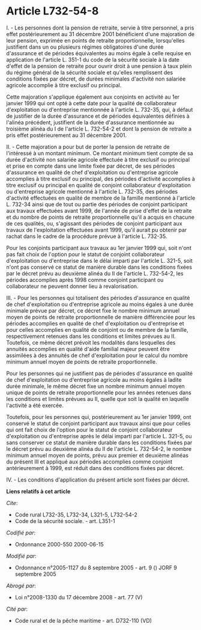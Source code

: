 # Article L732-54-8

I. - Les personnes dont la pension de retraite, servie à titre personnel, a pris effet postérieurement au 31 décembre 2001
bénéficient d'une majoration de leur pension, exprimée en points de retraite proportionnelle, lorsqu'elles justifient dans un
ou plusieurs régimes obligatoires d'une durée d'assurance et de périodes équivalentes au moins égale à celle requise en
application de l'article L. 351-1 du code de la sécurité sociale à la date d'effet de la pension de retraite pour ouvrir
droit à une pension à taux plein du régime général de la sécurité sociale et qu'elles remplissent des conditions fixées par
décret, de durées minimales d'activité non salariée agricole accomplie à titre exclusif ou principal.

Cette majoration s'applique également aux conjoints en activité au 1er janvier 1999 qui ont opté à cette date pour la qualité
de collaborateur d'exploitation ou d'entreprise mentionnée à l'article L. 732-35, qui, à défaut de justifier de la durée
d'assurance et de périodes équivalentes définies à l'alinéa précédent, justifient de la durée d'assurance mentionnée au
troisième alinéa du I de l'article L. 732-54-2 et dont la pension de retraite a pris effet postérieurement au 31 décembre
2001.

II. - Cette majoration a pour but de porter la pension de retraite de l'intéressé à un montant minimum. Ce montant minimum
tient compte de sa durée d'activité non salariée agricole effectuée à titre exclusif ou principal et prise en compte dans une
limite fixée par décret, de ses périodes d'assurance en qualité de chef d'exploitation ou d'entreprise agricole accomplies à
titre exclusif ou principal, des périodes d'activité accomplies à titre exclusif ou principal en qualité de conjoint
collaborateur d'exploitation ou d'entreprise agricole mentionné à l'article L. 732-35, des périodes d'activité effectuées en
qualité de membre de la famille mentionné à l'article L. 732-34 ainsi que de tout ou partie des périodes de conjoint
participant aux travaux effectuées avant 1999, de l'année de prise d'effet de la retraite et du nombre de points de retraite
proportionnelle qu'il a acquis en chacune de ces qualités, ou, s'agissant des périodes de conjoint participant aux travaux de
l'exploitation effectuées avant 1999, qu'il aurait pu obtenir par rachat dans le cadre de la procédure prévue à l'article L.
732-35.

Pour les conjoints participant aux travaux au 1er janvier 1999 qui, soit n'ont pas fait choix de l'option pour le statut de
conjoint collaborateur d'exploitation ou d'entreprise dans le délai imparti par l'article L. 321-5, soit n'ont pas conservé
ce statut de manière durable dans les conditions fixées par le décret prévu au deuxième alinéa du II de l'article L.
732-54-2, les périodes accomplies après 1998 comme conjoint participant ou collaborateur ne peuvent donner lieu à
revalorisation.

III. - Pour les personnes qui totalisent des périodes d'assurance en qualité de chef d'exploitation ou d'entreprise agricole
au moins égales à une durée minimale prévue par décret, ce décret fixe le nombre minimum annuel moyen de points de retraite
proportionnelle de manière différenciée pour les périodes accomplies en qualité de chef d'exploitation ou d'entreprise et
pour celles accomplies en qualité de conjoint ou de membre de la famille, respectivement retenues dans les conditions et
limites prévues au II. Toutefois, ce même décret prévoit les modalités dans lesquelles des annuités accomplies en qualité
d'aide familial majeur peuvent être assimilées à des annuités de chef d'exploitation pour le calcul du nombre minimum annuel
moyen de points de retraite proportionnelle.

Pour les personnes qui ne justifient pas de périodes d'assurance en qualité de chef d'exploitation ou d'entreprise agricole
au moins égales à ladite durée minimale, le même décret fixe un nombre minimum annuel moyen unique de points de retraite
proportionnelle pour les années retenues dans les conditions et limites prévues au II, quelle que soit la qualité en laquelle
l'activité a été exercée.

Toutefois, pour les personnes qui, postérieurement au 1er janvier 1999, ont conservé le statut de conjoint participant aux
travaux ainsi que pour celles qui ont fait choix de l'option pour le statut de conjoint collaborateur d'exploitation ou
d'entreprise après le délai imparti par l'article L. 321-5, ou sans conserver ce statut de manière durable dans les
conditions fixées par le décret prévu au deuxième alinéa du II de l'article L. 732-54-2, le nombre minimum annuel moyen de
points, prévu aux premier et deuxième alinéas du présent III et appliqué aux périodes accomplies comme conjoint
antérieurement à 1999, est réduit dans des conditions fixées par décret.

IV. - Les conditions d'application du présent article sont fixées par décret.

**Liens relatifs à cet article**

_Cite_:

  - Code rural L732-35, L732-34, L321-5, L732-54-2
  - Code de la sécurité sociale. - art. L351-1

_Codifié par_:

  - Ordonnance 2000-550 2000-06-15

_Modifié par_:

  - Ordonnance n°2005-1127 du 8 septembre 2005 - art. 9 () JORF 9 septembre 2005

_Abrogé par_:

  - Loi n°2008-1330 du 17 décembre 2008 - art. 77 (V)

_Cité par_:

  - Code rural et de la pêche maritime - art. D732-110 (VD)
